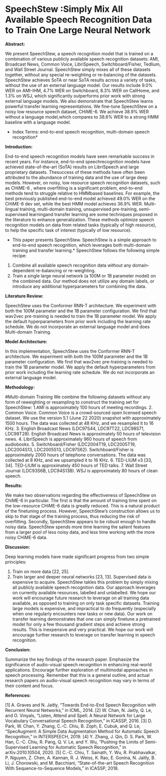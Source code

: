 
# SpeechStew :Simply Mix All Available Speech Recognition Data to Train One Large Neural Network

**Abstract:**

We present SpeechStew, a speech recognition model that is trained on a combination of various publicly available speech recognition datasets: AMI, Broadcast News, Common Voice, LibriSpeech, Switchboard/Fisher, Tedlium, and Wall Street Journal.
SpeechStew simply mixes all of these datasets together, without any special re-weighting or re-balancing of the datasets.
SpeechStew achieves SoTA or near SoTA results across a variety of tasks, without the use of an external language model.
Our results include 9.0% WER on AMI-IHM, 4.7% WER on Switchboard, 8.3% WER on CallHome, and 1.3% on WSJ, which significantly outperforms prior work with strong external language models.
We also demonstrate that SpeechStew learns powerful transfer learning representations. 
We fine-tune SpeechStew on a noisy low resource speech dataset, CHiME-6. We achieve 38.9% WER without a language model,which compares to 38.6% WER to a strong HMM baseline with a language model.
* Index Terms: end-to-end speech recognition, multi-domain speech recognition*

**Introduction:**

End-to-end speech recognition models have seen remarkable success in recent years. For instance, end-to-end speechrecognition models have achieved state-of-the-art (SoTA) results on LibriSpeech and large proprietary datasets.
Thesuccess of these methods have often been attributed to the abundance of training data and the use of large deep models.
However, on noisy, low resource speech recognition datasets, such as CHiME-6 , where overfitting is a significant problem, end-to-end methods tend to struggle relative to HMMbased baselines.
 For example, the best previously published end-to-end model achieved 49.0% WER on the CHiME-6 dev set, while the best HMM model achieves 36.9% WER.
Multi-lingual training, multi-domain training, unsupervised pre-training, semi-supervised learningand transfer learning are some techniques proposed in the literature to enhance generalization.
These methods optimize speech recognition models on data from related tasks (typically of high resource), to help the specific task of interest (typically of low resource).
* This paper presents SpeechStew. SpeechStew is a simple approach to end-to-end speech recognition, which leverages
both multi-domain training and transfer learning.*
SpeechStew follows the following simple recipe:
1. Combine all available speech recognition data without
any domain-dependent re-balancing or re-weighting.
2. Train a single large neural network (a 100M or 1B parameter model) on the combined data.
Our method does not utilize any domain labels, or introduce any additional hyperparameters for combining the data.

**Literature Review:**

SpeechStew uses the Conformer 
RNN-T  architecture. We experiment with both the 100M
parameter  and the 1B parameter configuration. We find
that wav2vec pre-training  is needed to train the 1B parameter model. We apply the default hyperparameters from prior work including the learning rate schedule. 
We do not incorporate an external language model and does Multi-domain Training.

**Model Architecture:**

In this implementation, SpeechStew uses the Conformer RNN-T architecture. We experiment with both the 100M
parameter and the 1B parameter configuration.
We find that wav2vec pre-training is needed to train the 1B parameter model. 
We apply the default hyperparameters from prior work including the learning rate schedule. We do not
incorporate an external language model.

**Methodology:**

#Multi-domain Training
We combine the following datasets without any form of reweighting or resampling to construct the training set for SpeechStew:
1.AMI is approximately 100 hours of meeting recordings.
2. Common Voice. Common Voice is a crowd-sourced open licensed speech dataset. We use the version 5.1 (June 22 2020) snapshot with approximately 1500 hours.
The data was collected at 48 KHz, and we resampled it to 16 KHz.
3. English Broadcast News (LDC97S44, LDC97T22, LDC98S71, LDC98T28). English Broadcast News is approximately 50 hours of television news.
4. LibriSpeech is approximately 960 hours of speech from audiobooks.
5. Switchboard/Fisher (LDC2004T19, LDC2005T19, LDC2004S13, LDC2005S13, LDC97S62). Switchboard/Fisher is approximately 2000 hours of telephone conversations. The data was collected at 8 KHz, and we upsampled it to 16 KHz.
6. TED-LIUM v3 [33, 34]. TED-LIUM is approximately 450 hours of TED talks.
7. Wall Street Journal (LDC93S6B, LDC94S13B). WSJ is approximately 80 hours of clean speech.

**Results:**

We make two observations regarding the effectiveness of SpeechStew on ChiME-6 in particular. The first is that the amount of training time spent on the low-resource CHiME-6 data is greatly reduced. 
This is a natural product of the finetuning process. 
However, SpeechStew’s construction allows us to skip to that stage of the training process, thus reducing the risk of overfitting. Secondly, SpeechStew appears to be robust enough to handle noisy data. SpeechStew spends more time learning the salient features from a larger pool of less noisy data, and less time working with the more noisy CHiME-6 data.

**Discussion:**

Deep learning models have made significant progress from two
simple principles:
1. Train on more data [22, 25].
2. Train larger and deeper neural networks [23, 13].
Supervised data is expensive to acquire. SpeechStew takles this problem by simply mixing all publicly available speech recognition data. 
Our approach leverages on currently available resources, labelled and unlabelled. We hope our work will encourage future research to leverage on all training data available, as opposed to training on only task specific datasets.
Training large models is expensive, and impractical to do frequently (especially when one regularly encounters new tasks or new data). 
Our work on transfer learning demonstrates that one can simply finetune a pretrained model for only a few thousand gradient steps and achieve strong results. 
This is inexpensive and very practical. We hope our work will encourage further research to leverage on transfer learning in speech recognition.

**Conclusion:**

Summarize the key findings of the research paper.
Emphasize the significance of audio-visual speech recognition in enhancing real-world applications.
Encourage further exploration of multimodal approaches in speech processing.
Remember that this is a general outline, and actual research papers on audio-visual speech recognition may vary in terms of their content and focus.

**References:**

[1] A. Graves and N. Jaitly, “Towards End-to-End Speech Recognition with Recurrent Neural Networks,” in ICML, 2014.
[2] W. Chan, N. Jaitly, Q. Le, and O. Vinyals, “Listen, Attend and Spell: A Neural Network for Large Vocabulary    Conversational Speech Recognition,” in ICASSP, 2016.
[3] D. Park, W. Chan, Y. Zhang, C.-C. Chiu, B. Zoph, E. Cubuk, and Q. Le, “SpecAugment: A Simple Data Augmentation Method for Automatic Speech Recognition,” in INTERSPEECH, 2019.
[4] Y. Zhang, J. Qin, D. S. Park, W. Han, C.-C. Chiu, R. Pang, Q. V. Le, and Y. Wu, “Pushing the Limits of Semi-Supervised Learning for Automatic Speech Recognition,” in arXiv:2010.10504, 2020.
[5] C.-C. Chiu, T. Sainath, Y. Wu, R. Prabhavalkar, P. Nguyen, Z. Chen, A. Kannan, R. J. Weiss, K. Rao, E. Gonina, N. Jaitly, B. Li, J. Chorowski, and M. Bacchiani, “State-of-the-art Speech Recognition With Sequence-to-Sequence Models,” in ICASSP, 2018.

